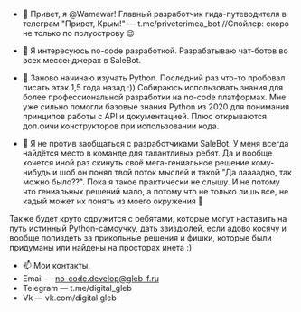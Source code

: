 - 👋 Привет, я @Wamewar! Главный разработчик гида-путеводителя в телеграм "Привет, Крым!" — t.me/privetcrimea_bot //Спойлер: скоро не только по полуострову 😉

- 👀 Я интересуюсь no-code разработкой. Разрабатываю чат-ботов во всех мессенджерах в SaleBot.
- 🌱 Заново начинаю изучать Python. Последний раз что-то пробовал писать этак 1,5 года назад :)) Собираюсь использовать знания для более профессиональной 
разработки на no-code платформах. Мне уже сильно помогли базовые знания Python из 2020 для понимания принципов работы с API и документацией.
Плюс открываются доп.фичи конструкторов при использовании кода.

- 💞️ Я не против заобщаться с разработчиками SaleBot. У меня всегда найдётся место в команде для талантливых ребят. Да и вообще хочется иной раз
скинуть своё мега-гениальное решение кому-нибудь и шоб он понял твой поток мыслей и такой "Да лаааадно, так можно было??". Пока я такое практически не
слышу. И не потому что гениальных решений мало, а потому что не только лишь все, не кадый может их понять из моего окружения 🤣 

Также будет круто сдружится с ребятами, которые могут наставить на путь истинный Python-самоучку, дать звиздюлей, если адово косячу и вообще попиздеть
за прикольные решения и фишки, которые были придуманы или найдены на просторах инета :)

- 📫 Мои контакты.
- Email — no-code.develop@gleb-f.ru
- Telegram — t.me/digital_gleb
- Vk — vk.com/digital.gleb 
